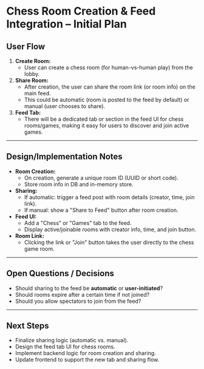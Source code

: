 # Chess Room Creation & Feed Integration – Initial Plan

## User Flow

1. **Create Room:**
   - User can create a chess room (for human-vs-human play) from the lobby.
2. **Share Room:**
   - After creation, the user can share the room link (or room info) on the main feed.
   - This could be automatic (room is posted to the feed by default) or manual (user chooses to share).
3. **Feed Tab:**
   - There will be a dedicated tab or section in the feed UI for chess rooms/games, making it easy for users to discover and join active games.

---

## Design/Implementation Notes

- **Room Creation:**
  - On creation, generate a unique room ID (UUID or short code).
  - Store room info in DB and in-memory store.
- **Sharing:**
  - If automatic: trigger a feed post with room details (creator, time, join link).
  - If manual: show a "Share to Feed" button after room creation.
- **Feed UI:**
  - Add a "Chess" or "Games" tab to the feed.
  - Display active/joinable rooms with creator info, time, and join button.
- **Room Link:**
  - Clicking the link or "Join" button takes the user directly to the chess game room.

---

## Open Questions / Decisions

- Should sharing to the feed be **automatic** or **user-initiated**?
- Should rooms expire after a certain time if not joined?
- Should you allow spectators to join from the feed?

---

## Next Steps

- Finalize sharing logic (automatic vs. manual).
- Design the feed tab UI for chess rooms.
- Implement backend logic for room creation and sharing.
- Update frontend to support the new tab and sharing flow.

